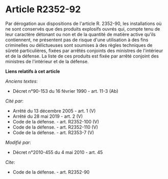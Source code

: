 # Article R2352-92

Par dérogation aux dispositions de l'article R. 2352-90, les installations où ne sont conservés que des produits explosifs
ouvrés qui, compte tenu de leur caractère détonant ou non et de la quantité de matière active qu'ils contiennent, ne
présentent pas de risque d'une utilisation à des fins criminelles ou délictueuses sont soumises à des règles techniques de
sûreté particulières, fixées par arrêtés conjoints des ministres de l'intérieur et de la défense. La liste de ces produits
est fixée par arrêté conjoint des ministres de l'intérieur et de la défense.

**Liens relatifs à cet article**

_Anciens textes_:

  - Décret n°90-153 du 16 février 1990 - art. 11-3 (Ab)

_Cité par_:

  - Arrêté du 13 décembre 2005 - art. 1 (V)
  - Arrêté du 28 mai 2019 - art. 2 (V)
  - Code de la défense. - art. R2352-100 (V)
  - Code de la défense. - art. R2352-110 (V)
  - Code de la défense. - art. R2353-7 (V)

_Modifié par_:

  - Décret n°2010-455 du 4 mai 2010 - art. 45

_Cite_:

  - Code de la défense. - art. R2352-90
